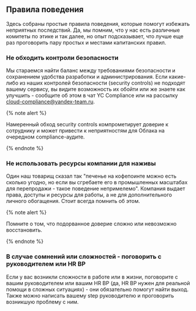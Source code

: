 ## Правила поведения

Здесь собраны простые правила поведения, которые помогут избежать неприятных последствий. Да, мы помним, что у нас есть различные комитеты по этике и так далее, но опыт подсказывает, что лучше еще раз проговорить пару простых и местами капитанских правил.

### Не обходить контроли безопасности

Мы стараемся найти баланс между требованиями безопасности и сохранением удобства разработки и администрирования. Если какие-либо из наших контролей безопасности (security controls) не подходят вашему сервису, вы видите возможность их обойти или же знаете как улучшить - сообщите об этом в чат YC Compliance или на рассылку [cloud-compliance@yandex-team.ru](mailto:cloud-compliance@yandex-team.ru).

{% note alert %}

Намеренный обход security controls компрометирует доверие к сотруднику и может привести к неприятностям для Облака на очередном compliance-аудите.

{% endnote %}

### Не использовать ресурсы компании для наживы

Один наш товарищ сказал так "печенье на кофепоинте можно есть сколько угодно, но если вы сгребаете его в промышленных масштабах для перепродажи - такое поведение непримелемо". Компания выдает права, доступы и ресурсы для работы, а не для дополнительного личного обогащения. Стоит всегда помнить об этом.

{% note alert %}

Помните о том, что подорванное доверие сложно или невозможно восстановить.

{% endnote %}

### В случае сомнений или сложностей - поговорить с руководителем или HR BP

Если у вас возникли сложности в работе или в жизни, поговорите с вашим руководителем или вашим HR BP (да, HR BP нужен для реальной помощи в сложных ситуациях) - они обязательно помогут найти выход. Также можно написать вашему step руководителю и проговорить возникшую проблему с ним.


